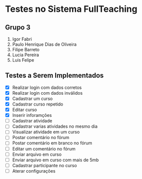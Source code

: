# Testes no Sistema FullTeaching 

## Grupo 3
1. Igor Fabri
2. Paulo Henrique Dias de Oliveira
3. Filipe Barreto
4. Lucia Pereira
5. Luis Felipe

## Testes a Serem Implementados
- [x] Realizar login com dados corretos
- [x] Realizar login com dados inválidos
- [x] Cadastrar um curso
- [x] Cadastrar curso repetido
- [x] Editar curso
- [x] Inserir inforamções
- [ ] Cadastrar atividade
- [ ] Cadastrar varias atividades no mesmo dia
- [ ] Visualizar atividade em um curso
- [ ] Postar comentário no fórum
- [ ] Postar comentário em branco no fórum
- [ ] Editar um comentário no fórum
- [ ] Enviar arquivo em curso
- [ ] Enviar arquivo em curso com mais de 5mb
- [ ] Cadastrar participante no curso
- [ ] Aterar configurações
